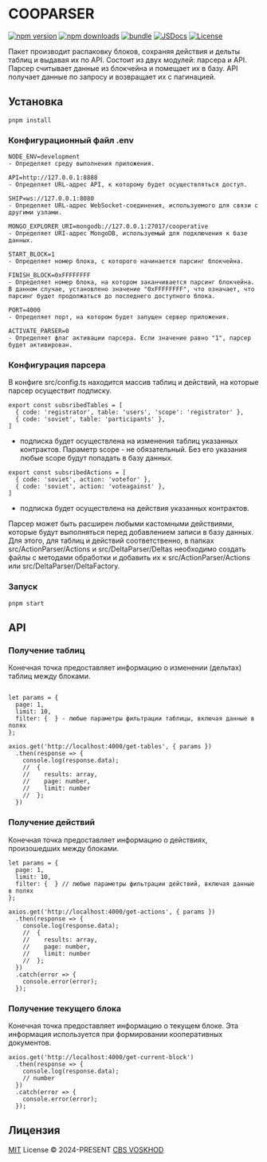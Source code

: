 # COOPARSER

[![npm version][npm-version-src]][npm-version-href]
[![npm downloads][npm-downloads-src]][npm-downloads-href]
[![bundle][bundle-src]][bundle-href]
[![JSDocs][jsdocs-src]][jsdocs-href]
[![License][license-src]][license-href]

Пакет производит распаковку блоков, сохраняя действия и дельты таблиц и выдавая их по API. Состоит из двух модулей: парсера и API. Парсер считывает данные из блокчейна и помещает их в базу. API получает данные по запросу и возвращает их с пагинацией.

## Установка
```
pnpm install
```

### Конфигурационный файл .env
```
NODE_ENV=development
- Определяет среду выполнения приложения.

API=http://127.0.0.1:8888
- Определяет URL-адрес API, к которому будет осуществляться доступ.

SHIP=ws://127.0.0.1:8080
- Определяет URL-адрес WebSocket-соединения, используемого для связи с другими узлами.

MONGO_EXPLORER_URI=mongodb://127.0.0.1:27017/cooperative
- Определяет URI-адрес MongoDB, используемый для подключения к базе данных.

START_BLOCK=1
- Определяет номер блока, с которого начинается парсинг блокчейна.

FINISH_BLOCK=0xFFFFFFFF
- Определяет номер блока, на котором заканчивается парсинг блокчейна. В данном случае, установлено значение "0xFFFFFFFF", что означает, что парсинг будет продолжаться до последнего доступного блока.

PORT=4000
- Определяет порт, на котором будет запущен сервер приложения.

ACTIVATE_PARSER=0
- Определяет флаг активации парсера. Если значение равно "1", парсер будет активирован.
```

### Конфигурация парсера
В конфиге src/config.ts находится массив таблиц и действий, на которые парсер осуществит подписку.

```
export const subsribedTables = [
  { code: 'registrator', table: 'users', 'scope': 'registrator' },
  { code: 'soviet', table: 'participants' },
]
```
- подписка будет осуществлена на изменения таблиц указанных контрактов. Параметр scope - не обязательный. Без его указания любые scope будут попадать в базу данных.

```
export const subsribedActions = [
  { code: 'soviet', action: 'votefor' },
  { code: 'soviet', action: 'voteagainst' },
]
```
- подписка будет осуществлена на действия указанных контрактов.

Парсер может быть расширен любыми кастомными действиями, которые будут выполняться перед добавлением записи в базу данных. Для этого, для таблиц и действий соответственно, в папках src/ActionParser/Actions и src/DeltaParser/Deltas необходимо создать файлы с методами обработки и добавить их к src/ActionParser/Actions или src/DeltaParser/DeltaFactory.

### Запуск
```
pnpm start
```

## API

### Получение таблиц
Конечная точка предоставляет информацию о изменении (дельтах) таблиц между блоками.

```

let params = {
  page: 1,
  limit: 10,
  filter: {  } - любые параметры фильтрации таблицы, включая данные в полях
};

axios.get('http://localhost:4000/get-tables', { params })
  .then(response => {
    console.log(response.data);
    //  {
    //    results: array,
    //    page: number,
    //    limit: number
    //  };
  })
```

### Получение действий
Конечная точка предоставляет информацию о действиях, произошедших между блоками.

```
let params = {
  page: 1,
  limit: 10,
  filter: {  } // любые параметры фильтрации действий, включая данные в полях
};

axios.get('http://localhost:4000/get-actions', { params })
  .then(response => {
    console.log(response.data);
    //  {
    //    results: array,
    //    page: number,
    //    limit: number
    //  };
  })
  .catch(error => {
    console.error(error);
  });
```

### Получение текущего блока
Конечная точка предоставляет информацию о текущем блоке. Эта информация используется при формировании кооперативных документов.

```
axios.get('http://localhost:4000/get-current-block')
  .then(response => {
    console.log(response.data);
    // number
  })
  .catch(error => {
    console.error(error);
  });
```

## Лицензия

[MIT](./LICENSE) License © 2024-PRESENT [CBS VOSKHOD](https://github.com/copenomics)

<!-- Badges -->

[npm-version-src]: https://img.shields.io/npm/v/cooparser?style=flat&colorA=080f12&colorB=1fa669
[npm-version-href]: https://npmjs.com/package/cooparser
[npm-downloads-src]: https://img.shields.io/npm/dm/cooparser?style=flat&colorA=080f12&colorB=1fa669
[npm-downloads-href]: https://npmjs.com/package/cooparser
[bundle-src]: https://img.shields.io/bundlephobia/minzip/cooparser?style=flat&colorA=080f12&colorB=1fa669&label=minzip
[bundle-href]: https://bundlephobia.com/result?p=cooparser
[license-src]: https://img.shields.io/github/license/copenomics/cooparser.svg?style=flat&colorA=080f12&colorB=1fa669
[license-href]: https://github.com/copenomics/cooparser/blob/main/LICENSE
[jsdocs-src]: https://img.shields.io/badge/jsdocs-reference-080f12?style=flat&colorA=080f12&colorB=1fa669
[jsdocs-href]: https://www.jsdocs.io/package/cooparser
